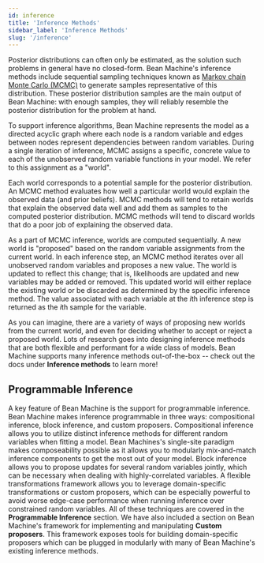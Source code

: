 ```yaml
---
id: inference
title: 'Inference Methods'
sidebar_label: 'Inference Methods'
slug: '/inference'
---
```

<!-- @import "../../header.md" -->

Posterior distributions can often only be estimated, as the solution such problems in general have no closed-form. Bean Machine's inference methods include sequential sampling techniques known as [Markov chain Monte Carlo (MCMC)](https://towardsdatascience.com/a-zero-math-introduction-to-markov-chain-monte-carlo-methods-dcba889e0c50) to generate samples representative of this distribution. These posterior distribution samples are the main output of Bean Machine: with enough samples, they will reliably resemble the posterior distribution for the problem at hand.

To support inference algorithms, Bean Machine represents the model as a directed acyclic graph where each node is a random variable and edges between nodes represent dependencies between random variables. During a single iteration of inference, MCMC assigns a specific, concrete value to each of the unobserved random variable functions in your model. We refer to this assignment as a "world".

Each world corresponds to a potential sample for the posterior distribution. An MCMC method evaluates how well a particular world would explain the observed data (and prior beliefs). MCMC methods will tend to retain worlds that explain the observed data well and add them as samples to the computed posterior distribution. MCMC methods will tend to discard worlds that do a poor job of explaining the observed data.

As a part of MCMC inference, worlds are computed sequentially. A new world is "proposed" based on the random variable assignments from the current world. In each inference step, an MCMC method iterates over all unobserved random variables and proposes a new value. The world is updated to reflect this change; that is, likelihoods are updated and new variables may be added or removed. This updated world will either replace the existing world or be discarded as determined by the specific inference method. The value associated with each variable at the $i$th inference step is returned as the $i$th sample for the variable.

As you can imagine, there are a variety of ways of proposing new worlds from the current world, and even for deciding whether to accept or reject a proposed world. Lots of research goes into designing inference methods that are both flexible and performant for a wide class of models. Bean Machine supports many inference methods out-of-the-box -- check out the docs under **Inference methods** to learn more!

## Programmable Inference

A key feature of Bean Machine is the support for programmable inference. Bean Machine makes inference programmable in three ways: compositional inference, block inference, and custom proposers. Compositional inference allows you to utilize distinct inference methods for different random variables when fitting a model. Bean Machines's single-site paradigm makes composeability possible as it allows you to modularly mix-and-match inference components to get the most out of your model. Block inference allows you to propose updates for several random variables jointly, which can be necessary when dealing with highly-correlated variables. A flexible transformations framework allows you to leverage domain-specific transformations or custom proposers, which can be especially powerful to avoid worse edge-case performance when running inference over constrained random variables. All of these techniques are covered in the **Programmable Inference** section. We have also included a section on Bean Machine's framework for implementing and manipulating **Custom proposers**. This framework exposes tools for building domain-specific proposers which can be plugged in modularly with many of Bean Machine's existing inference methods.
